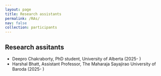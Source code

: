```yaml
---
layout: page
title: Research assistants
permalink: /RAs/
nav: false
collection: participants
---
```


## Research assitants

* Deepro Chakraborty, PhD student, University of Alberta (2025- )
* Harshal Bhatt, Assistant Professor, The Maharaja Sayajirao University of Baroda (2025- )